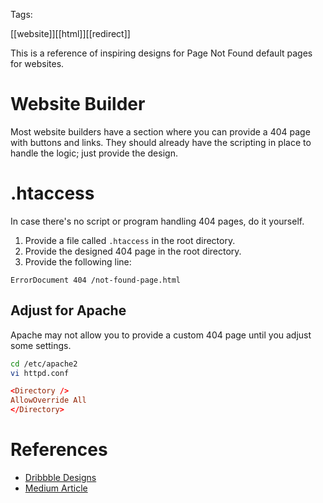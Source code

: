 Tags: 

[[website]][[html]][[redirect]]

This is a reference of inspiring designs for Page Not Found default pages for websites.

# Website Builder

Most website builders have a section where you can provide a 404 page with buttons and links. They should already have the scripting in place to handle the logic; just provide the design.

# .htaccess

In case there's no script or program handling 404 pages, do it yourself.

1. Provide a file called `.htaccess` in the root directory.
2. Provide the designed 404 page in the root directory.
3. Provide the following line: 
```
ErrorDocument 404 /not-found-page.html
```

## Adjust for Apache

Apache may not allow you to provide a custom 404 page until you adjust some settings.

```bash
cd /etc/apache2
vi httpd.conf
```

```conf
<Directory />
AllowOverride All
</Directory>
```
# References

- [Dribbble Designs](https://dribbble.com/search/404)
- [Medium Article](https://medium.com/designer-recipes/how-to-make-a-custom-404-error-page-for-your-website-1af37a8b20d1)

